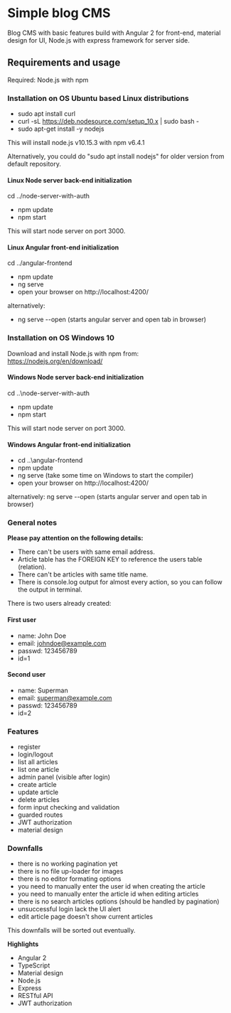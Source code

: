 # Simple blog CMS

Blog CMS with basic features build with Angular 2 for front-end, material design for UI, Node.js with express framework for server side.

## Requirements and usage

Required: Node.js with npm

### Installation on OS Ubuntu based Linux distributions

- sudo apt install curl
- curl -sL https://deb.nodesource.com/setup_10.x | sudo bash -
- sudo apt-get install -y nodejs

This will install node.js v10.15.3 with npm v6.4.1

Alternatively, you could do "sudo apt install nodejs" for older version from default repository.

#### Linux Node server back-end initialization

cd ../node-server-with-auth

- npm update
- npm start

This will start node server on port 3000.

#### Linux Angular front-end initialization

cd ../angular-frontend

- npm update
- ng serve
- open your browser on http://localhost:4200/

alternatively:

- ng serve --open (starts angular server and open tab in browser)

### Installation on OS Windows 10

Download and install Node.js with npm from: https://nodejs.org/en/download/

#### Windows Node server back-end initialization

cd ..\node-server-with-auth

- npm update
- npm start

This will start node server on port 3000.

#### Windows Angular front-end initialization

- cd ..\angular-frontend
- npm update
- ng serve (take some time on Windows to start the compiler)
- open your browser on http://localhost:4200/

alternatively: ng serve --open (starts angular server and open tab in browser)

### General notes

**Please pay attention on the following details:**

- There can't be users with same email address.
- Article table has the FOREIGN KEY to reference the users table (relation).
- There can't be articles with same title name.
- There is console.log output for almost every action, so you can follow the output in terminal.

There is two users already created:

#### First user

- name: John Doe
- email: johndoe@example.com
- passwd: 123456789
- id=1

#### Second user

- name: Superman
- email: superman@example.com
- passwd: 123456789
- id=2

### Features

- register
- login/logout
- list all articles
- list one article
- admin panel (visible after login)
- create article
- update article
- delete articles
- form input checking and validation
- guarded routes
- JWT authorization
- material design

### Downfalls

- there is no working pagination yet
- there is no file up-loader for images
- there is no editor formating options
- you need to manually enter the user id when creating the article
- you need to manually enter the article id when editing articles
- there is no search articles options (should be handled by pagination)
- unsuccessful login lack the UI alert
- edit article page doesn't show current articles

This downfalls will be sorted out eventually.

**Highlights**
- Angular 2
- TypeScript
- Material design
- Node.js
- Express
- RESTful API
- JWT authorization
